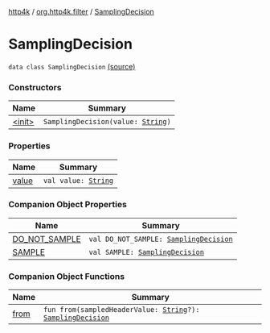 [http4k](../../index.md) / [org.http4k.filter](../index.md) / [SamplingDecision](./index.md)

# SamplingDecision

`data class SamplingDecision` [(source)](https://github.com/http4k/http4k/blob/master/http4k-core/src/main/kotlin/org/http4k/filter/ZipkinTraces.kt#L29)

### Constructors

| Name | Summary |
|---|---|
| [&lt;init&gt;](-init-.md) | `SamplingDecision(value: `[`String`](https://kotlinlang.org/api/latest/jvm/stdlib/kotlin/-string/index.html)`)` |

### Properties

| Name | Summary |
|---|---|
| [value](value.md) | `val value: `[`String`](https://kotlinlang.org/api/latest/jvm/stdlib/kotlin/-string/index.html) |

### Companion Object Properties

| Name | Summary |
|---|---|
| [DO_NOT_SAMPLE](-d-o_-n-o-t_-s-a-m-p-l-e.md) | `val DO_NOT_SAMPLE: `[`SamplingDecision`](./index.md) |
| [SAMPLE](-s-a-m-p-l-e.md) | `val SAMPLE: `[`SamplingDecision`](./index.md) |

### Companion Object Functions

| Name | Summary |
|---|---|
| [from](from.md) | `fun from(sampledHeaderValue: `[`String`](https://kotlinlang.org/api/latest/jvm/stdlib/kotlin/-string/index.html)`?): `[`SamplingDecision`](./index.md) |
